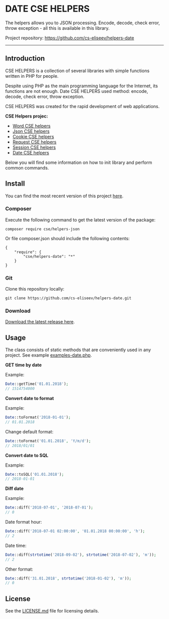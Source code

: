 DATE CSE HELPERS
=======

The helpers allows you to JSON processing. Encode, decode, check error, throw exception - all this is available in this library.

Project repository: https://github.com/cs-eliseev/helpers-date

***

## Introduction

CSE HELPERS is a collection of several libraries with simple functions written in PHP for people.

Despite using PHP as the main programming language for the Internet, its functions are not enough. Date CSE HELPERS used method: encode, decode, check error, throw exception.

CSE HELPERS was created for the rapid development of web applications.

**CSE Helpers projec:**
* [Word CSE helpers](https://github.com/cs-eliseev/helpers-word)
* [Json CSE helpers](https://github.com/cs-eliseev/helpers-json)
* [Cookie CSE helpers](https://github.com/cs-eliseev/helpers-cookie)
* [Request CSE helpers](https://github.com/cs-eliseev/helpers-request)
* [Session CSE helpers](https://github.com/cs-eliseev/helpers-session)
* [Date CSE helpers](https://github.com/cs-eliseev/helpers-date)

Below you will find some information on how to init library and perform common commands.

## Install

You can find the most recent version of this project [here](https://github.com/cs-eliseev/helpers-date).

### Composer

Execute the following command to get the latest version of the package:
```shell
composer require cse/helpers-json
```

Or file composer.json should include the following contents:
```
{
    "require": {
        "cse/helpers-date": "*"
    }
}
```

### Git

Clone this repository locally:
```shell
git clone https://github.com/cs-eliseev/helpers-date.git
```

### Download

[Download the latest release here](https://github.com/cs-eliseev/helpers-date/archive/master.zip).

## Usage

The class consists of static methods that are conveniently used in any project. See example [examples-date.php](https://github.com/cs-eliseev/helpers-date/blob/master/examples/examples-date.php).

**GET time by date**

Example:
```php
Date::getTime('01.01.2018');
// 1514754000
```

**Convert date to format**

Example:
```php
Date::toFormat('2018-01-01');
// 01.01.2018
```

Change default format:
```php
Date::toFormat('01.01.2018', 'Y/m/d');
// 2018/01/01
```

**Convert date to SQL**

Example:
```php
Date::toSQL('01.01.2018');
// 2018-01-01
```

**Diff date**

Example:
```php
Date::diff('2018-07-01', '2018-07-01');
// 0
```

Date format hour:
```php
Date::diff('2018-07-01 02:00:00', '01.01.2018 00:00:00', 'h');
// 2
```

Date time:
```php
Date::diff(strtotime('2018-09-02'), strtotime('2018-07-02'), 'm'));
// 2
```

Other format:
```php
Date::diff('31.01.2018', strtotime('2018-01-02'), 'm'));
// 0
```

## License

See the [LICENSE.md](https://github.com/cs-eliseev/helpers-date/blob/master/LICENSE.md) file for licensing details.